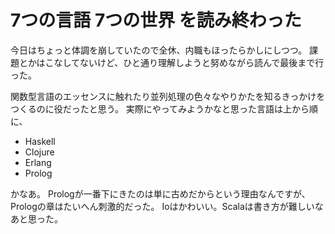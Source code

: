# 7つの言語 7つの世界 を読み終わった

今日はちょっと体調を崩していたので全休、内職もほったらかしにしつつ。
課題とかはこなしてないけど、ひと通り理解しようと努めながら読んで最後まで行った。

関数型言語のエッセンスに触れたり並列処理の色々なやりかたを知るきっかけをつくるのに役だったと思う。
実際にやってみようかなと思った言語は上から順に、

* Haskell
* Clojure
* Erlang
* Prolog

かなあ。
Prologが一番下にきたのは単に古めだからという理由なんですが、Prologの章はたいへん刺激的だった。
Ioはかわいい。Scalaは書き方が難しいなあと思った。
